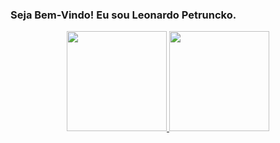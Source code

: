 ### Seja Bem-Vindo! Eu sou Leonardo Petruncko.

<div align="center">
  <a href="https://github.com/leonardoPetruncko">
  <img height="160" src="https://github-readme-stats.vercel.app/api?username=leonardoPetruncko&show_icons=true&theme=ocean_dark&include_all_commits=true&count_private=true"/>
    <img height="160" src="https://github-readme-stats.vercel.app/api/top-langs/?username=leonardoPetruncko&langs_count=16&theme=midnight-purple"/>
  </div>

  
